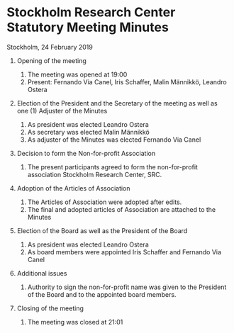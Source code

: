 # Stockholm Research Center Statutory Meeting Minutes 

Stockholm, 24 February 2019

1. Opening of the meeting
   1. The meeting was opened at 19:00
   2. Present: Fernando Via Canel, Iris Schaffer, Malin Männikkö, Leandro
      Ostera
  
2. Election of the President and the Secretary of the meeting as well as one
   (1) Adjuster of the Minutes
   1. As president was elected Leandro Ostera
   2. As secretary was elected Malin Männikkö
   3. As adjuster of the Minutes was elected Fernando Via Canel

3. Decision to form the Non-for-profit Association
   1. The present participants agreed to form the non-for-profit association
      Stockholm Research Center, SRC.

4. Adoption of the Articles of Association 
   1. The Articles of Association were adopted after edits.
   2. The final and adopted articles of Association are attached to the Minutes

5. Election of the Board as well as the President of the Board
   1. As president was elected Leandro Ostera
   2. As board members were appointed Iris Schaffer and Fernando Via Canel

6. Additional issues
   1. Authority to sign the non-for-profit name was given to the President of
      the Board and to the appointed board members.

7. Closing of the meeting
   1. The meeting was closed at 21:01
